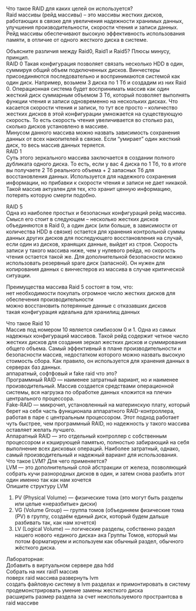 Что такое RAID для каких целей он используется?  
Raid массивы (рейд массивы) – это массивы жестких дисков, работающих в связке для увеличения надежности хранимых данных, улучшения производительности, скорости чтения и записи данных. Рейд массивы обеспечивают высокую эффективность использования памяти, в отличие от одного жесткого диска в системе.

Объясните различия между Raid0, Raid1 и Raid5? Плюсы минусу, принцип.  
RAID 0
Такая конфигурация позволяет связать несколько HDD в один, суммируя общий объем подключенных дисков. Винчестеры присоединяются последовательно и воспринимаются системой как один диск. Например, возьмем 3 диска по 1 Тб и создадим из них Raid 0. Операционная система будет воспринимать массив как один жесткий диск суммарным объемом 3 Тб, который позволяет выполнять функции чтения и записи одновременно на нескольких дисках. Что касается скорости чтения и записи, то тут все просто – количество жестких дисков в этой конфигурации умножается на существующую скорость. То есть скорость чтения увеличивается во столько раз, сколько дисков установлено в массиве.  
Минусом данного массива можно назвать зависимость сохранения данных от всех накопителей в связке. Если “умирает” один жесткий диск, то весь массив данных теряется.   
RAID 1  
Суть этого зеркального массива заключается в создании полного дубликата одного диска. То есть, если у вас 4 диска по 1 Тб, то в итоге вы получаете 2 Тб реального объема + 2 запасных Тб для восстановления данных. Используется для надежного сохранения информации, но прибавки к скорости чтения и записи не дает никакой. Такой массив актуален для тех, кто хранит ценную информацию, потерять которую смерти подобно.  

RAID 5  
Одна из наиболее простых и безопасных конфигураций рейд массива. Смысл его стоит в следующем – несколько жестких дисков объединяются в Raid 0, а один диск (или больше, в зависимости от количества HDD в связке) остается для хранения контрольной суммы данных других дисков для последующего восстановления на случай, если один из дисков, хранящих данные, выйдет из строя. Скорость записи у такого массива ниже, чем у нулевого рейда, но скорость чтения остается такой же. Для дополнительной безопасности можно использовать резервный spare диск (запасной). Он нужен для копирования данных с винчестеров из массива в случае критической ситуации.  

Преимущества массива Raid 5 состоят в том, что:  
нет необходимости покупать огромное число жестких дисков для обеспечения производительности  
можно восстановить потерянные данные с отказавших дисков  
такая конфигурация идеальна для хранилищ данных  

Что такое Raid 10  
Массив под номером 10 является симбиозом 0 и 1. Одна из самых надежных конфигураций массивов. Такой рейд содержит четное число жестких дисков для создания зеркал жестких дисков и суммирования общего объема. Самый эффективный в плане производительности и безопасности массив, недостатком которого можно назвать высокую стоимость сбора. Как правило, он используется для хранения данных в серверах баз данных.  
аппаратный, софтфовый и fake raid что это?  
Программный RAID — наименее затратный вариант, но и наименее производительный. Массив создается средствами операционной системы, вся нагрузка по обработке данных «ложится на плечи» центрального процессора.  
Fake-RAID — микрочип, установленный на материнскую плату, который берет на себя часть функционала аппаратного RAID-контроллера, работая в паре с центральным процессором. Этот подход работает чуть быстрее, чем программный RAID, но надежность у такого массива оставляет желать лучшего.  
Аппаратный RAID — это отдельный контроллер с собственным процессором и кэширующей памятью, полностью забирающий на себя выполнение всех дисковых операций. Наиболее затратный, однако, самый производительный и надежный вариант для использования.  
Что такое LVM? Для чего применяется?  
LVM — это дополнительный слой абстракции от железа, позволяющий собрать кучи разнородных дисков в один, и затем снова разбить этот один именно так как нам хочется  
Опишите структуру LVM  
1. PV (Physical Volume) — физические тома (это могут быть разделы или целые «неразбитые» диски)  
2. VG (Volume Group) — группа томов (объединяем физические тома (PV) в группу, создаём единый диск, который будем дальше разбивать так, как нам хочется)  
3. LV (Logical Volume) — логические разделы, собственно раздел нашего нового «единого диска» ака Группы Томов, который мы потом форматируем и используем как обычный раздел, обычного жёсткого диска.  


Лабораторная:  
Добавить в виртуальном сервере два hdd  
Собрать на них raid1 массив  
поверх raid массива развернуть lvm  
создать файловую систему в lvm разделах и примонтировать в систему  
продемонстрировать умение замены жесткого диска  
расширить размер раздела за счет неиспользуемого пространтсва в raid массиве  
